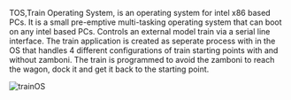 TOS,Train Operating System, is an operating system for intel x86 based PCs. It is a small pre-emptive multi-tasking operating system that can boot on any intel based PCs.
Controls an external model train via a serial line interface. The train application is created as seperate process with in the OS that handles 4 different configurations of train starting points with and without zamboni. 
The train is programmed to avoid the zamboni to reach the wagon, dock it and get it back to the starting point.


![trainOS](https://user-images.githubusercontent.com/62809935/88202369-a5f9d700-cbfd-11ea-8b4a-6688eb91913e.jpeg)
